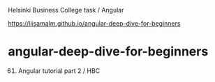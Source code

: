 Helsinki Business College task / Angular

https://liisamalm.github.io/angular-deep-dive-for-beginners

# angular-deep-dive-for-beginners
61. Angular tutorial part 2 / HBC
